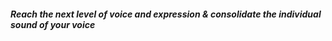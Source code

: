 ##### Reach the next level of voice and expression & consolidate the individual sound of your voice
